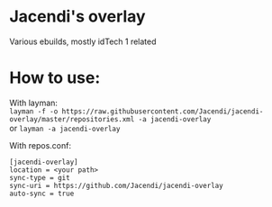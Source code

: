 # Jacendi's overlay
Various ebuilds, mostly idTech 1 related

# How to use: 
With layman:   
```layman -f -o https://raw.githubusercontent.com/Jacendi/jacendi-overlay/master/repositories.xml -a jacendi-overlay```  
or ```layman -a jacendi-overlay```

With repos.conf:

```[jacendi-overlay]```  
```location = <your path>```  
```sync-type = git```  
```sync-uri = https://github.com/Jacendi/jacendi-overlay```  
```auto-sync = true```
